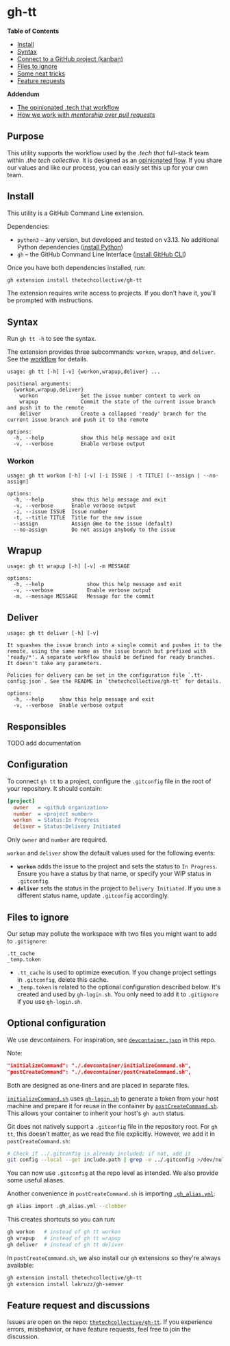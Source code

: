 # gh-tt

**Table of Contents**

- [Install](#install)
- [Syntax](#syntax)
- [Connect to a GitHub project (kanban)](#configuration)
- [Files to ignore](#files-to-ignore)
- [Some neat tricks](#optional-configuration)
- [Feature requests](#feature-request-and-discussions)

**Addendum**
 - [The opinionated .tech that workflow](docs/workflow.md)
 - [How we work with _mentorship_ over _pull requests_](docs/responsibles.md)

## Purpose

This utility supports the workflow used by the _.tech that_ full-stack team within _.the tech collective_. It is designed as an [opinionated flow](docs/workflow.md). If you share our values and like our process, you can easily set this up for your own team.

## Install

This utility is a GitHub Command Line extension.

Dependencies:

- `python3` – any version, but developed and tested on v3.13. No additional Python dependencies ([install Python](https://www.python.org/downloads/))
- `gh` – the GitHub Command Line Interface ([install GitHub CLI](https://github.com/cli/cli#installation))

Once you have both dependencies installed, run:

```sh
gh extension install thetechcollective/gh-tt
```

The extension requires write access to projects. If you don't have it, you'll be prompted with instructions.

## Syntax

Run `gh tt -h` to see the syntax.

The extension provides three subcommands: `workon`, `wrapup`, and `deliver`. See the [workflow](docs/workflow.md) for details.

```
usage: gh tt [-h] [-v] {workon,wrapup,deliver} ...

positional arguments:
  {workon,wrapup,deliver}
    workon              Set the issue number context to work on
    wrapup              Commit the state of the current issue branch and push it to the remote
    deliver             Create a collapsed 'ready' branch for the current issue branch and push it to the remote

options:
  -h, --help            show this help message and exit
  -v, --verbose         Enable verbose output
```

### Workon

```
usage: gh tt workon [-h] [-v] [-i ISSUE | -t TITLE] [--assign | --no-assign]

options:
  -h, --help         show this help message and exit
  -v, --verbose      Enable verbose output
  -i, --issue ISSUE  Issue number
  -t, --title TITLE  Title for the new issue
  --assign           Assign @me to the issue (default)
  --no-assign        Do not assign anybody to the issue
```

## Wrapup

```
usage: gh tt wrapup [-h] [-v] -m MESSAGE

options:
  -h, --help              show this help message and exit
  -v, --verbose           Enable verbose output
  -m, --message MESSAGE   Message for the commit
```

## Deliver

```
usage: gh tt deliver [-h] [-v]

It squashes the issue branch into a single commit and pushes it to the remote, using the same name as the issue branch but prefixed with 'ready/*'. A separate workflow should be defined for ready branches. It doesn't take any parameters.

Policies for delivery can be set in the configuration file `.tt-config.json`. See the README in `thetechcollective/gh-tt` for details.

options:
  -h, --help     show this help message and exit
  -v, --verbose  Enable verbose output
```

## Responsibles

TODO add documentation

## Configuration

To connect `gh tt` to a project, configure the `.gitconfig` file in the root of your repository. It should contain:

```ini
[project]
  owner   = <github organization>
  number  = <project number>
  workon  = Status:In Progress
  deliver = Status:Delivery Initiated
```

Only `owner` and `number` are required.

`workon` and `deliver` show the default values used for the following events:

- **`workon`** adds the issue to the project and sets the status to `In Progress`. Ensure you have a status by that name, or specify your WIP status in `.gitconfig`.
- **`deliver`** sets the status in the project to `Delivery Initiated`. If you use a different status name, update `.gitconfig` accordingly.

## Files to ignore

Our setup may pollute the workspace with two files you might want to add to `.gitignore`:

```gitignore
.tt_cache
_temp.token
```

- `.tt_cache` is used to optimize execution. If you change project settings in `.gitconfig`, delete this cache.
- `_temp.token` is related to the optional configuration described below. It's created and used by `gh-login.sh`. You only need to add it to `.gitignore` if you use `gh-login.sh`.

## Optional configuration

We use devcontainers. For inspiration, see [`devcontainer.json`](.devcontainer/devcontainer.json) in this repo.

Note:

```json
"initializeCommand": "./.devcontainer/initializeCommand.sh",
"postCreateCommand": "./.devcontainer/postCreateCommand.sh",
```

Both are designed as one-liners and are placed in separate files.

[`initializeCommand.sh`](.devcontainer/initializeCommand.sh) uses [`gh-login.sh`](.devcontainer/gh-login.sh) to generate a token from your host machine and prepare it for reuse in the container by [`postCreateCommand.sh`](.devcontainer/postCreateCommand.sh). This allows your container to inherit your host's `gh auth` status.

Git does not natively support a `.gitconfig` file in the repository root. For `gh tt`, this doesn't matter, as we read the file explicitly. However, we add it in `postCreateCommand.sh`:

```sh
# Check if ../.gitconfig is already included; if not, add it
git config --local --get include.path | grep -e ../.gitconfig >/dev/null 2>&1 || git config --local --add include.path ../.gitconfig
```

You can now use `.gitconfig` at the repo level as intended. We also provide some useful aliases.

Another convenience in `postCreateCommand.sh` is importing [`.gh_alias.yml`](.gh_alias.yml):

```sh
gh alias import .gh_alias.yml --clobber
```

This creates shortcuts so you can run:

```sh
gh workon   # instead of gh tt workon
gh wrapup   # instead of gh tt wrapup
gh deliver  # instead of gh tt deliver
```

In `postCreateCommand.sh`, we also install our `gh` extensions so they're always available:

```sh
gh extension install thetechcollective/gh-tt
gh extension install lakruzz/gh-semver
```

## Feature request and discussions

Issues are open on the repo: [`thetechcollective/gh-tt`](https://github.com/thetechcollective/gh-tt/issues). If you experience errors, misbehavior, or have feature requests, feel free to join the discussion.
